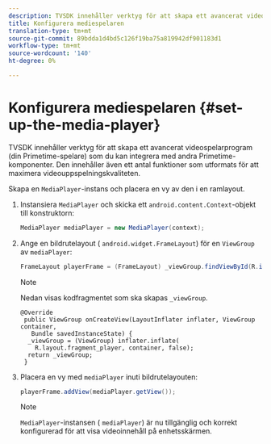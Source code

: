```yaml
---
description: TVSDK innehåller verktyg för att skapa ett avancerat videospelarprogram (din Primetime-spelare) som du kan integrera med andra Primetime-komponenter. Den innehåller även ett antal funktioner som utformats för att maximera videouppspelningskvaliteten.
title: Konfigurera mediespelaren
translation-type: tm+mt
source-git-commit: 89bdda1d4bd5c126f19ba75a819942df901183d1
workflow-type: tm+mt
source-wordcount: '140'
ht-degree: 0%

---
```



# Konfigurera mediespelaren {#set-up-the-media-player}

TVSDK innehåller verktyg för att skapa ett avancerat videospelarprogram (din Primetime-spelare) som du kan integrera med andra Primetime-komponenter. Den innehåller även ett antal funktioner som utformats för att maximera videouppspelningskvaliteten.

<!--<a id="section_1FE83A68DE624F20B52C0959851F5699"></a>-->

Skapa en `MediaPlayer`-instans och placera en vy av den i en ramlayout.

1. Instansiera `MediaPlayer` och skicka ett `android.content.Context`-objekt till konstruktorn:

   ```java
   MediaPlayer mediaPlayer = new MediaPlayer(context);
   ```

1. Ange en bildrutelayout ( `android.widget.FrameLayout`) för en `ViewGroup` av `mediaPlayer`:

   ```java
   FrameLayout playerFrame = (FrameLayout) _viewGroup.findViewById(R.id.playerFrame);
   ```

   >[!NOTE]
   >
   >Nedan visas kodfragmentet som ska skapas `_viewGroup`.

   ```
   @Override 
    public ViewGroup onCreateView(LayoutInflater inflater, ViewGroup container, 
      Bundle savedInstanceState) { 
     _viewGroup = (ViewGroup) inflater.inflate( 
       R.layout.fragment_player, container, false); 
     return _viewGroup; 
    }
   ```

1. Placera en vy med `mediaPlayer` inuti bildrutelayouten:

   ```java
   playerFrame.addView(mediaPlayer.getView());
   ```

   >[!NOTE]
   >
   >`MediaPlayer`-instansen ( `mediaPlayer`) är nu tillgänglig och korrekt konfigurerad för att visa videoinnehåll på enhetsskärmen.